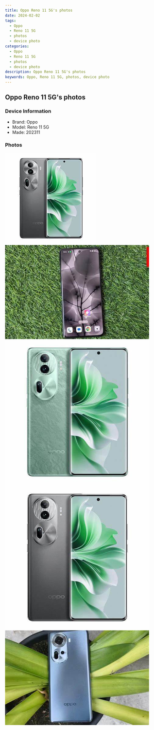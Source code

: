 ```yaml
---
title: Oppo Reno 11 5G's photos
date: 2024-02-02
tags: 
  - Oppo
  - Reno 11 5G
  - photos
  - device photo
categories: 
  - Oppo
  - Reno 11 5G
  - photos
  - device photo
description: Oppo Reno 11 5G's photos
keywords: Oppo, Reno 11 5G, photos, device photo
---
```


## Oppo Reno 11 5G's photos

### Device Information

- Brand: Oppo
- Model: Reno 11 5G
- Made: 202311

### Photos

![/images/best-assets/devices/oppo/oppo-reno-11-5g/1.jpg](/images/best-assets/devices/oppo/oppo-reno-11-5g/1.jpg)
![/images/best-assets/devices/oppo/oppo-reno-11-5g/2.jpg](/images/best-assets/devices/oppo/oppo-reno-11-5g/2.jpg)
![/images/best-assets/devices/oppo/oppo-reno-11-5g/3.jpg](/images/best-assets/devices/oppo/oppo-reno-11-5g/3.jpg)
![/images/best-assets/devices/oppo/oppo-reno-11-5g/4.jpg](/images/best-assets/devices/oppo/oppo-reno-11-5g/4.jpg)
![/images/best-assets/devices/oppo/oppo-reno-11-5g/5.jpg](/images/best-assets/devices/oppo/oppo-reno-11-5g/5.jpg)
